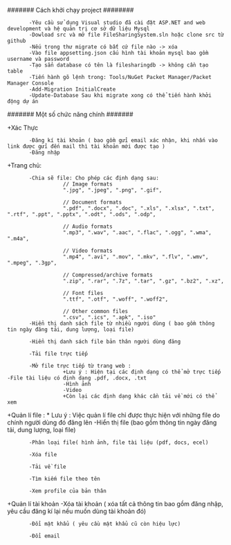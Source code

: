 
####### Cách khởi chạy project ########

           -Yêu cầu sử dụng Visual studio đã cài đặt ASP.NET and web development và hệ quản trị cơ sở dữ liệu Mysql
           -Dowload src và mở file FileSharingSystem.sln hoặc clone src từ github
           -Nếu trong thư migrate có bất cứ file nào -> xóa
           -Vào file appsetting.json cấu hình tài khoản mysql bao gồm username và password
           -Tạo sẳn database có tên là filesharingdb -> không cần tạo table
           -Tiến hành gõ lệnh trong: Tools/NuGet Packet Manager/Packet Manager Console
           -Add-Migration InitialCreate
           -Update-Database Sau khi migrate xong có thể tiến hành khởi động dự án


####### Một số chức năng chính #######

+Xác Thực

           -Đăng kí tài khoản ( bao gồm gửi email xác nhận, khi nhấn vào link được gửi đến mail thì tài khoản mới được tạo )
           -Đăng nhập


+Trang chủ:

           -Chia sẽ file: Cho phép các định dạng sau: 
                      // Image formats
                      ".jpg", ".jpeg", ".png", ".gif",
           
                      // Document formats
                      ".pdf", ".docx", ".doc", ".xls", ".xlsx", ".txt", ".rtf", ".ppt", ".pptx", ".odt", ".ods", ".odp", 
                  
                      // Audio formats
                      ".mp3", ".wav", ".aac", ".flac", ".ogg", ".wma", ".m4a", 
                  
                      // Video formats
                      ".mp4", ".avi", ".mov", ".mkv", ".flv", ".wmv", ".mpeg", ".3gp", 
                  
                      // Compressed/archive formats
                      ".zip", ".rar", ".7z", ".tar", ".gz", ".bz2", ".xz", 
                  
                      // Font files
                      ".ttf", ".otf", ".woff", ".woff2", 
                  
                      // Other common files
                      ".csv", ".ics", ".apk", ".iso"
           -Hiển thị danh sách file từ nhiều người dùng ( bao gồm thông tin ngày đăng tải, dung lượng, loại file)
           
           -Hiển thị danh sách file bản thân người dùng đăng
           
           -Tải file trực tiếp
           
           -Mở file trực tiếp từ trang web :
                      +Lưu ý : Hiện tại các định dạng có thể mở trực tiếp -File tài liệu có định dạng .pdf, .docx, .txt 
                      -Hình ảnh 
                      -Video 
                      +Còn lại các định dạng khác cần tải về mới có thể xem

+Quản lí file : 
           * Lưu ý : Việc quản lí file chỉ được thực hiện với những file do chính người dùng đó đăng lên
           -Hiển thị file (bao gồm thông tin ngày đăng tải, dung lượng, loại file)
           
           -Phân loại file( hình ảnh, file tài liệu (pdf, docs, ecel)
           
           -Xóa file
           
           -Tải về file
           
           -Tìm kiếm file theo tên
           
           -Xem profile của bản thân

+Quản lí tài khoản
           -Xóa tài khoản ( xóa tất cả thông tin bao gồm đăng nhập, yêu cầu đăng kí lại nếu muốn dùng tài khoản đó)
           
           -Đổi mật khẩu ( yêu cầu mật khẩu cũ còn hiệu lực)
           
           -Đổi email
           


